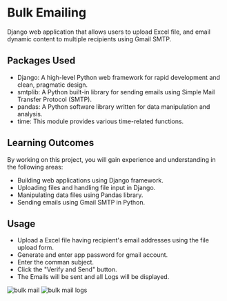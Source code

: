 # Bulk Emailing 

Django web application that allows users to upload Excel file, and email dynamic content to multiple recipients using Gmail SMTP.

## Packages Used

- Django: A high-level Python web framework for rapid development and clean, pragmatic design.
- smtplib: A Python built-in library for sending emails using Simple Mail Transfer Protocol (SMTP).
- pandas: A Python software library written for data manipulation and analysis.
- time: This module provides various time-related functions.

## Learning Outcomes

By working on this project, you will gain experience and understanding in the following areas:

- Building web applications using Django framework.
- Uploading files and handling file input in Django.
- Manipulating data files using Pandas library.
- Sending emails using Gmail SMTP in Python.

## Usage

- Upload a Excel file having recipient's email addresses using the file upload form.
- Generate and enter app password for gmail account.
- Enter the comman subject.
- Click the "Verify and Send" button.
- The Emails will be sent and all Logs will be displayed.


![bulk mail](https://i.imgur.com/DHTEzUh.png)
![bulk mail logs](https://i.imgur.com/HMFytXn.png)
 

